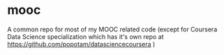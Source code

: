 mooc
====

A common repo for most of my MOOC related code (except for Coursera Data Science specialization which has it's own repo at https://github.com/popotam/datasciencecoursera )
